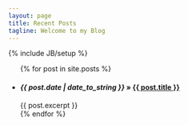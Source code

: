 ```yaml
---
layout: page
title: Recent Posts
tagline: Welcome to my Blog
---
```

{% include JB/setup %}

<ul class="posts">
  {% for post in site.posts %}
    <li>
      <h4><i>{{ post.date | date_to_string }}</i> &raquo; <a href="{{ BASE_PATH }}{{ post.url }}">{{ post.title }}</a></h4>
      <span>{{ post.excerpt }}</span>
    </li>
  {% endfor %}
</ul>
